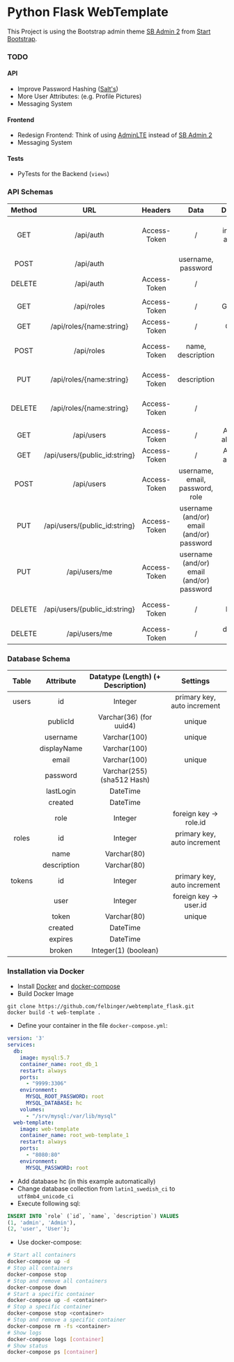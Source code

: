 # Python Flask WebTemplate
This Project is using the Bootstrap admin theme [SB Admin 2](https://startbootstrap.com/template-overviews/sb-admin-2/) 
from [Start Bootstrap](https://startbootstrap.com).

### TODO
#### API
* Improve Password Hashing ([Salt's](https://en.wikipedia.org/wiki/Salt_(cryptography)))
* More User Attributes: (e.g. Profile Pictures)
* Messaging System

#### Frontend
* Redesign Frontend: Think of using [AdminLTE](https://adminlte.io/themes/AdminLTE/index2.html) instead of [SB Admin 2](https://startbootstrap.com/template-overviews/sb-admin-2/)
* Messaging System

#### Tests
* PyTests for the Backend (`views`)



### API Schemas
| Method | URL | Headers | Data | Description |
|:---:|:---:|:---:|:---:|:---:|
| GET | /api/auth | Access-Token | / | Get information about your Account |
| POST | /api/auth |  | username, password | Sign in |
| DELETE | /api/auth | Access-Token | / | Sign out |
||||||
| GET | /api/roles | Access-Token | / | Get all roles |
| GET | /api/roles/{name:string} | Access-Token | / | Get a role |
| POST | /api/roles | Access-Token | name, description | Admin: Create a role |
| PUT | /api/roles/{name:string} | Access-Token | description | Admin: Modify a role |
| DELETE | /api/roles/{name:string} | Access-Token | / | Admin: Delete a role |
||||||
| GET | /api/users | Access-Token | / | Admin: Get all accounts |
| GET | /api/users/{public_id:string} | Access-Token | / | Admin: Get an account |
| POST | /api/users | Access-Token | username, email, password, role | Admin: Create a new account |
| PUT | /api/users/{public_id:string} | Access-Token | username (and/or) email (and/or) password | Admin: Update account |
| PUT | /api/users/me | Access-Token | username (and/or) email (and/or) password | Update your account |
| DELETE | /api/users/{public_id:string} | Access-Token | / | Admin: Delete an account |
| DELETE | /api/users/me | Access-Token | / | delete your account |

### Database Schema
| Table | Attribute | Datatype (Length) (+ Description) | Settings |
|:---------:|:-------------:|:---------------------------------:|:---------------------------:|
| users | id | Integer | primary key, auto increment |
|  | publicId | Varchar(36) (for uuid4) | unique |
|  | username | Varchar(100) | unique |
|  | displayName | Varchar(100) | |
|  | email | Varchar(100) | unique |
|  | password | Varchar(255) (sha512 Hash) |  |
|  | lastLogin | DateTime |  |
|  | created | DateTime |  |
|  | role | Integer | foreign key -> role.id |
| roles | id | Integer | primary key, auto increment |
|  | name | Varchar(80) |  |
|  | description | Varchar(80) |  |
| tokens | id | Integer | primary key, auto increment |
|  | user | Integer | foreign key -> user.id |
|  | token | Varchar(80) | unique |
|  | created | DateTime |  |
|  | expires | DateTime |  |
|  | broken | Integer(1) (boolean) |  |


### Installation via Docker
* Install [Docker](https://docs.docker.com/install/) and [docker-compose](https://docs.docker.com/compose/install/)
* Build Docker Image

```
git clone https://github.com/felbinger/webtemplate_flask.git
docker build -t web-template .
```

* Define your container in the file `docker-compose.yml`:

```yml
version: '3'
services:
  db:
    image: mysql:5.7
    container_name: root_db_1
    restart: always
    ports:
      - "9999:3306"
    environment:
      MYSQL_ROOT_PASSWORD: root
      MYSQL_DATABASE: hc
    volumes:
      - "/srv/mysql:/var/lib/mysql"
  web-template:
    image: web-template
    container_name: root_web-template_1
    restart: always
    ports:
      - "8080:80"
    environment:
      MYSQL_PASSWORD: root
```

* Add database hc (in this example automatically)
* Change database collection from `latin1_swedish_ci` to `utf8mb4_unicode_ci`
* Execute following sql:
```sql
INSERT INTO `role` (`id`, `name`, `description`) VALUES
(1, 'admin', 'Admin'),
(2, 'user', 'User');
```

* Use docker-compose:
```bash
# Start all containers
docker-compose up -d
# Stop all containers
docker-compose stop
# Stop and remove all containers
docker-compose down  
# Start a specific container
docker-compose up -d <container>
# Stop a specific container
docker-compose stop <container>
# Stop and remove a specific container
docker-compose rm -fs <container>  
# Show logs
docker-compose logs [container]  
# Show status
docker-compose ps [container]
```
